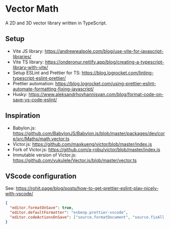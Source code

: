 # Vector Math

A 2D and 3D vector library written in TypeScript.

## Setup

- Vite JS library: <https://andrewwalpole.com/blog/use-vite-for-javascript-libraries/>
- Vite TS library: <https://onderonur.netlify.app/blog/creating-a-typescript-library-with-vite/>
- Setup ESLint and Prettier for TS: <https://blog.logrocket.com/linting-typescript-eslint-prettier/>
- Prettier automation: <https://blog.logrocket.com/using-prettier-eslint-automate-formatting-fixing-javascript/>
- Husky: <https://www.aleksandrhovhannisyan.com/blog/format-code-on-save-vs-code-eslint/>

## Inspiration

- Babylon.js: <https://github.com/BabylonJS/Babylon.js/blob/master/packages/dev/core/src/Maths/math.vector.ts>
- Victor.js: <https://github.com/maxkueng/victor/blob/master/index.js>
- Fork of Victor.js: <https://github.com/a-robu/victor/blob/master/index.js>
- Immutable version of Victor.js: <https://github.com/yukulele/Vector.js/blob/master/vector.ts>

## VScode configuration

See: <https://rohit.page/blog/posts/how-to-get-prettier-eslint-play-nicely-with-vscode/>

```json
{
  "editor.formatOnSave": true,
  "editor.defaultFormatter": "esbenp.prettier-vscode",
  "editor.codeActionsOnSave": ["source.formatDocument", "source.fixAll.eslint"]
}
```
